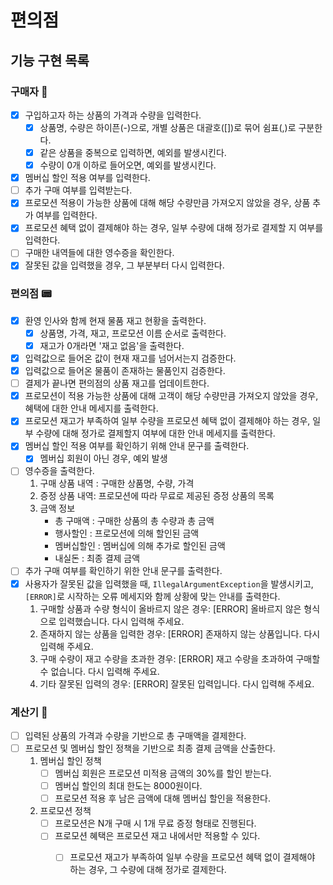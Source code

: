 # 편의점

## 기능 구현 목록

### 구매자 👥

- [x] 구입하고자 하는 상품의 가격과 수량을 입력한다.
    - [x] 상품명, 수량은 하이픈(-)으로, 개별 상품은 대괄호([])로 묶어 쉼표(,)로 구분한다.
    - [x] 같은 상품을 중복으로 입력하면, 예외를 발생시킨다.
    - [x] 수량이 0개 이하로 들어오면, 예외를 발생시킨다.
- [x] 멤버십 할인 적용 여부를 입력한다.
- [ ] 추가 구매 여부를 입력받는다.
- [x] 프로모션 적용이 가능한 상품에 대해 해당 수량만큼 가져오지 않았을 경우, 상품 추가 여부를 입력한다.
- [x] 프로모션 혜택 없이 결제해야 하는 경우, 일부 수량에 대해 정가로 결제할 지 여부를 입력한다.
- [ ] 구매한 내역들에 대한 영수증을 확인한다.
- [x] 잘못된 값을 입력했을 경우, 그 부분부터 다시 입력한다.

### 편의점 📟

- [x] 환영 인사와 함께 현재 물품 재고 현황을 출력한다.
    - [x] 상품명, 가격, 재고, 프로모션 이름 순서로 출력한다.
    - [x] 재고가 0개라면 '재고 없음'을 출력한다.
- [x] 입력값으로 들어온 값이 현재 재고를 넘어서는지 검증한다.
- [x] 입력값으로 들어온 물품이 존재하는 물품인지 검증한다.
- [ ] 결제가 끝나면 편의점의 상품 재고를 업데이트한다.
- [x] 프로모션이 적용 가능한 상품에 대해 고객이 해당 수량만큼 가져오지 않았을 경우, 혜택에 대한 안내 메세지를 출력한다.
- [x] 프로모션 재고가 부족하여 일부 수량을 프로모션 혜택 없이 결제해야 하는 경우, 일부 수량에 대해 정가로 결제할지 여부에 대한 안내 메세지를 출력한다.
- [x] 멤버십 할인 적용 여부를 확인하기 위해 안내 문구를 출력한다.
    - [x] 멤버십 회원이 아닌 경우, 예외 발생
- [ ] 영수증을 출력한다.
    1. 구매 상품 내역 : 구매한 상품명, 수량, 가격
    2. 증정 상품 내역: 프로모션에 따라 무료로 제공된 증정 상품의 목록
    3. 금액 정보
        - 총 구매액 : 구매한 상품의 총 수량과 총 금액
        - 행사할인 : 프로모션에 의해 할인된 금액
        - 멤버십할인 : 멤버십에 의해 추가로 할인된 금액
        - 내실돈 : 최종 결제 금액
- [ ] 추가 구매 여부를 확인하기 위한 안내 문구를 출력한다.
- [x] 사용자가 잘못된 값을 입력했을 때, `IllegalArgumentException`을 발생시키고, `[ERROR]`로 시작하는 오류 메세지와 함께 상황에 맞는 안내를 출력한다.
    1. 구매할 상품과 수량 형식이 올바르지 않은 경우: [ERROR] 올바르지 않은 형식으로 입력했습니다. 다시 입력해 주세요.
    2. 존재하지 않는 상품을 입력한 경우: [ERROR] 존재하지 않는 상품입니다. 다시 입력해 주세요.
    3. 구매 수량이 재고 수량을 초과한 경우: [ERROR] 재고 수량을 초과하여 구매할 수 없습니다. 다시 입력해 주세요.
    4. 기타 잘못된 입력의 경우: [ERROR] 잘못된 입력입니다. 다시 입력해 주세요.

### 계산기 🧮

- [ ] 입력된 상품의 가격과 수량을 기반으로 총 구매액을 결제한다.
- [ ] 프로모션 및 멤버십 할인 정책을 기반으로 최종 결제 금액을 산출한다.
    1. 멤버십 할인 정책
        - [ ] 멤버십 회원은 프로모션 미적용 금액의 30%를 할인 받는다.
        - [ ] 멤버십 할인의 최대 한도는 8000원이다.
        - [ ] 프로모션 적용 후 남은 금액에 대해 멤버십 할인을 적용한다.
    2. 프로모션 정책
        - [ ] 프로모션은 N개 구매 시 1개 무료 증정 형태로 진행된다.
        - [ ] 프로모션 혜택은 프로모션 재고 내에서만 적용할 수 있다.
            - [ ] 프로모션 재고가 부족하여 일부 수량을 프로모션 혜택 없이 결제해야 하는 경우, 그 수량에 대해 정가로 결제한다.




